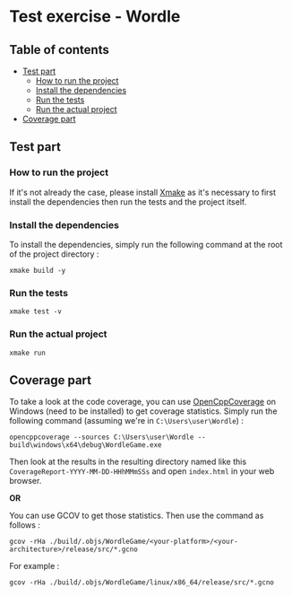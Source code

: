 # Test exercise - Wordle

## Table of contents

+ [Test part](#test-part)
    + [How to run the project](#how-to-run-the-project)
    + [Install the dependencies](#install-the-dependencies)
    + [Run the tests](#run-the-tests)
    + [Run the actual project](#run-the-actual-project) 
+ [Coverage part](#coverage-part)

## Test part

### How to run the project

If it's not already the case, please install [Xmake](https://xmake.io/#/getting_started?id=installation) as it's necessary to first install the dependencies then run the tests and the project itself.

### Install the dependencies

To install the dependencies, simply run the following command at the root of the project directory :

```
xmake build -y
```

### Run the tests

```
xmake test -v
```

### Run the actual project

```
xmake run
```

## Coverage part

To take a look at the code coverage, you can use [OpenCppCoverage](https://github.com/OpenCppCoverage/OpenCppCoverage/releases/tag/release-0.9.9.0) on Windows (need to be installed) to get coverage statistics. Simply run the following command (assuming we're in `C:\Users\user\Wordle`) :

```
opencppcoverage --sources C:\Users\user\Wordle -- build\windows\x64\debug\WordleGame.exe
```

Then look at the results in the resulting directory named like this `CoverageReport-YYYY-MM-DD-HHhMMmSSs` and open `index.html` in your web browser.

**OR**

You can use GCOV to get those statistics. Then use the command as follows :

```
gcov -rHa ./build/.objs/WordleGame/<your-platform>/<your-architecture>/release/src/*.gcno
```

For example :

```
gcov -rHa ./build/.objs/WordleGame/linux/x86_64/release/src/*.gcno
```